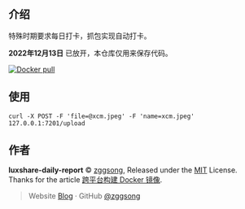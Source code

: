 ## 介绍

特殊时期要求每日打卡，抓包实现自动打卡。

**2022年12月13日** 已放开，本仓库仅用来保存代码。

<a href="https://hub.docker.com/r/zggsong/luxshare-daily-report">
  <img alt="Docker pull" src="https://img.shields.io/docker/pulls/zggsong/luxshare-daily-report">
</a>

## 使用

```shell
curl -X POST -F 'file=@xcm.jpeg' -F 'name=xcm.jpeg' 127.0.0.1:7201/upload
```

## 作者

**luxshare-daily-report** © [zggsong](https://github.com/zggsong), Released under the [MIT](https://github.com/ZGGSONG/luxshare-daily-report/blob/main/LICENSE) License.<br>
Thanks for the article [跨平台构建 Docker 镜像](https://cloud.tencent.com/developer/article/1543689).

> Website [Blog](https://www.zggsong.com) · GitHub [@zggsong](https://github.com/zggsong)
